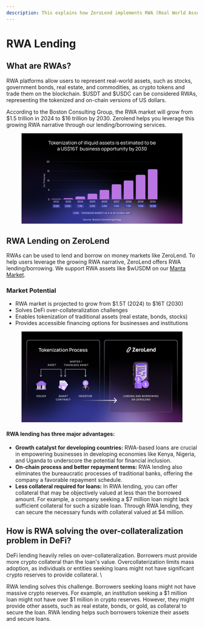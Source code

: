 ```yaml
---
description: This explains how ZeroLend implements RWA (Real World Asset) lending.
---
```


# RWA Lending

## What are RWAs?

RWA platforms allow users to represent real-world assets, such as stocks, government bonds, real estate, and commodities, as crypto tokens and trade them on the blockchain. $USDT and $USDC can be considered RWAs, representing the tokenized and on-chain versions of US dollars.

According to the Boston Consulting Group, the RWA market will grow from $1.5 trillion in 2024 to $16 trillion by 2030. Zerolend helps you leverage this growing RWA narrative through our lending/borrowing services.&#x20;

<figure><img src="../.gitbook/assets/ZL Doc - Tokenization of illiquid assets.png" alt=""><figcaption></figcaption></figure>

## RWA Lending on ZeroLend&#x20;

RWAs can be used to lend and borrow on money markets like ZeroLend. To help users leverage the growing RWA narrative, ZeroLend offers RWA lending/borrowing. We support RWA assets like $wUSDM on our [Manta Market](https://app.zerolend.xyz/?marketName=proto_manta_v3).&#x20;

### Market Potential

* RWA market is projected to grow from $1.5T (2024) to $16T (2030)
* Solves DeFi over-collateralization challenges
* Enables tokenization of traditional assets (real estate, bonds, stocks)
* Provides accessible financing options for businesses and institutions

<figure><img src="../.gitbook/assets/ZL Doc - Tokenization process.png" alt=""><figcaption></figcaption></figure>



#### RWA lending has three major advantages:

* **Growth catalyst for developing countries:** RWA-based loans are crucial in empowering businesses in developing economies like Kenya, Nigeria, and Uganda to underscore the potential for financial inclusion.&#x20;
* **On-chain process and better repayment terms:** RWA lending also eliminates the bureaucratic processes of traditional banks, offering the company a favorable repayment schedule.&#x20;
* **Less collateral required for loans:** In RWA lending, you can offer collateral that may be objectively valued at less than the borrowed amount. For example, a company seeking a $7 million loan might lack sufficient collateral for such a sizable loan. Through RWA lending, they can secure the necessary funds with collateral valued at $4 million.&#x20;



## How is RWA solving the over-collateralization problem in DeFi?  &#x20;

DeFi lending heavily relies on over-collateralization. Borrowers must provide more crypto collateral than the loan's value. Overcollaterization limits mass adoption, as individuals or entities seeking loans might not have significant crypto reserves to provide collateral. \


RWA lending solves this challenge. Borrowers seeking loans might not have massive crypto reserves. For example, an institution seeking a $1 million loan might not have over $1 million in crypto reserves. However, they might provide other assets, such as real estate, bonds, or gold, as collateral to secure the loan. RWA lending helps such borrowers tokenize their assets and secure loans.&#x20;
